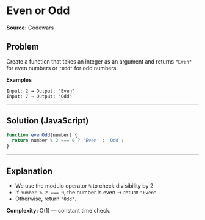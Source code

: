 # Even or Odd

**Source:** Codewars  

## Problem
Create a function that takes an integer as an argument and returns `"Even"` for even numbers or `"Odd"` for odd numbers.

**Examples**
```
Input: 2 → Output: "Even"  
Input: 7 → Output: "Odd"
```

---

## Solution (JavaScript)

```js
function evenOdd(number) {
  return number % 2 === 0 ? 'Even' : 'Odd';
}
```

---

## Explanation
- We use the modulo operator `%` to check divisibility by 2.  
- If `number % 2 === 0`, the number is even → return `"Even"`.  
- Otherwise, return `"Odd"`.  

**Complexity:** O(1) — constant time check.
